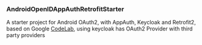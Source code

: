 ### AndroidOpenIDAppAuthRetrofitStarter

A starter project for Android OAuth2, with AppAuth, Keycloak and Retrofit2, based on Google [CodeLab](https://codelabs.developers.google.com/codelabs/appauth-android-codelab/), using keycloak has OAuth2 Provider with third party providers
